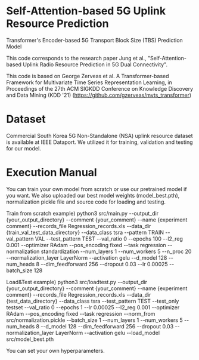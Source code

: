 # Self-Attention-based 5G Uplink Resource Prediction
Transformer's Encoder-based 5G Transport Block Size (TBS) Prediction Model

This code corresponds to the research paper Jung et al., "Self-Attention-based Uplink Radio Resource Prediction in 5G Dual Connectivity".

This code is based on George Zerveas et al. A Transformer-based Framework for Multivariate Time Series Representation Learning, in Proceedings of the 27th ACM SIGKDD Conference on Knowledge Discovery and Data Mining (KDD '21) (https://github.com/gzerveas/mvts_transformer)

# Dataset
Commercial South Korea 5G Non-Standalone (NSA) uplink resource dataset is available at IEEE Dataport.
We utilized it for training, validation and testing for our model.

# Execution Manual
You can train your own model from scratch or use our pretrained model if you want.
We also uploaded our best model weights (model_best.pth), normalization pickle file and source code for loading and testing.

Train from scratch example)
python3 src/main.py --output_dir {your_output_directory} --comment {your_comment}  --name {experiment comment} --records_file Regression_records.xls --data_dir {train_val_test_data_directory} --data_class tsra --pattern TRAIN --val_pattern VAL --test_pattern TEST --val_ratio 0 --epochs 100 --l2_reg 0.001 --optimizer RAdam --pos_encoding fixed --task regression --normalization standardization --num_layers 1 --num_workers 5 --n_proc 20 --normalization_layer LayerNorm --activation gelu --d_model 128 --num_heads 8 --dim_feedforward 256 --dropout 0.03 --lr 0.00025 --batch_size 128

Load&Test example)
python3 src/loadtest.py --output_dir {your_output_directory} --comment {your_comment} --name {experiment comment} --records_file Regression_records.xls --data_dir {test_data_directory} --data_class tsra --test_pattern TEST --test_only testset --val_ratio 0 --epochs 1 --lr 0.00025 --l2_reg 0.001 --optimizer RAdam --pos_encoding fixed --task regression --norm_from src/normalization.pickle --batch_size 1 --num_layers 1 --num_workers 5 --num_heads 8 --d_model 128 --dim_feedforward 256 --dropout 0.03 --normalization_layer LayerNorm --activation gelu --load_model src/model_best.pth

You can set your own hyperparameters.
